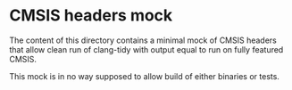 CMSIS headers mock
==================

The content of this directory contains a minimal mock of CMSIS headers that allow clean run of clang-tidy with output equal to run on fully featured CMSIS.

This mock is in no way supposed to allow build of either binaries or tests.
